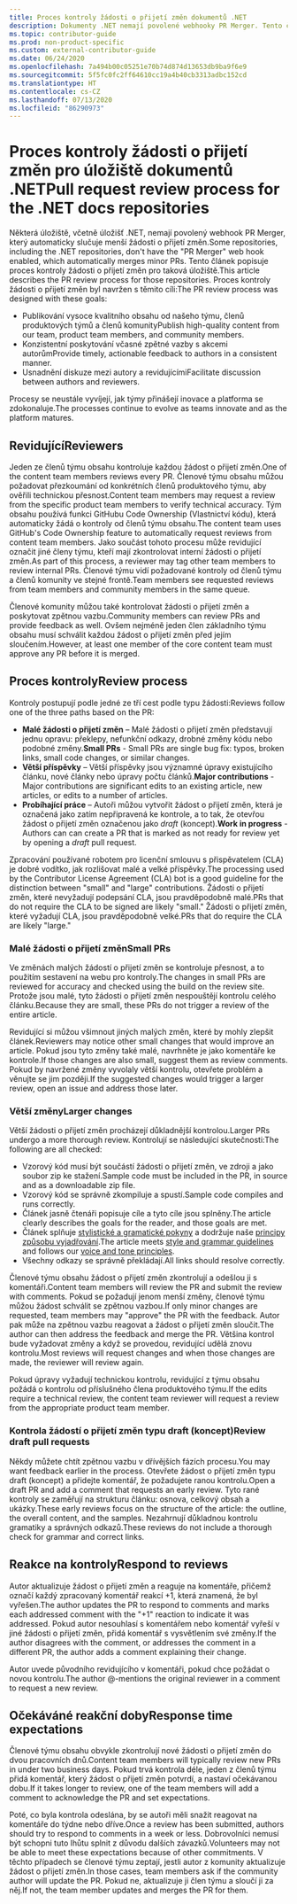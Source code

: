 ```yaml
---
title: Proces kontroly žádosti o přijetí změn dokumentů .NET
description: Dokumenty .NET nemají povolené webhooky PR Merger. Tento článek popisuje proces kontroly žádosti o přijetí změn pro taková úložiště.
ms.topic: contributor-guide
ms.prod: non-product-specific
ms.custom: external-contributor-guide
ms.date: 06/24/2020
ms.openlocfilehash: 7a494b00c05251e70b74d874d13653db9ba9f6e9
ms.sourcegitcommit: 5f5fc0fc2ff64610cc19a4b40cb3313adbc152cd
ms.translationtype: HT
ms.contentlocale: cs-CZ
ms.lasthandoff: 07/13/2020
ms.locfileid: "86290973"
---
```

# <a name="pull-request-review-process-for-the-net-docs-repositories"></a><span data-ttu-id="0c74a-104">Proces kontroly žádosti o přijetí změn pro úložiště dokumentů .NET</span><span class="sxs-lookup"><span data-stu-id="0c74a-104">Pull request review process for the .NET docs repositories</span></span>

<span data-ttu-id="0c74a-105">Některá úložiště, včetně úložišť .NET, nemají povolený webhook PR Merger, který automaticky slučuje menší žádosti o přijetí změn.</span><span class="sxs-lookup"><span data-stu-id="0c74a-105">Some repositories, including the .NET repositories, don't have the "PR Merger" web hook enabled, which automatically merges minor PRs.</span></span> <span data-ttu-id="0c74a-106">Tento článek popisuje proces kontroly žádosti o přijetí změn pro taková úložiště.</span><span class="sxs-lookup"><span data-stu-id="0c74a-106">This article describes the PR review process for those repositories.</span></span> <span data-ttu-id="0c74a-107">Proces kontroly žádosti o přijetí změn byl navržen s těmito cíli:</span><span class="sxs-lookup"><span data-stu-id="0c74a-107">The PR review process was designed with these goals:</span></span>

- <span data-ttu-id="0c74a-108">Publikování vysoce kvalitního obsahu od našeho týmu, členů produktových týmů a členů komunity</span><span class="sxs-lookup"><span data-stu-id="0c74a-108">Publish high-quality content from our team, product team members, and community members.</span></span>
- <span data-ttu-id="0c74a-109">Konzistentní poskytování včasné zpětné vazby s akcemi autorům</span><span class="sxs-lookup"><span data-stu-id="0c74a-109">Provide timely, actionable feedback to authors in a consistent manner.</span></span>
- <span data-ttu-id="0c74a-110">Usnadnění diskuze mezi autory a revidujícími</span><span class="sxs-lookup"><span data-stu-id="0c74a-110">Facilitate discussion between authors and reviewers.</span></span>

<span data-ttu-id="0c74a-111">Procesy se neustále vyvíjejí, jak týmy přinášejí inovace a platforma se zdokonaluje.</span><span class="sxs-lookup"><span data-stu-id="0c74a-111">The processes continue to evolve as teams innovate and as the platform matures.</span></span>

## <a name="reviewers"></a><span data-ttu-id="0c74a-112">Revidující</span><span class="sxs-lookup"><span data-stu-id="0c74a-112">Reviewers</span></span>

<span data-ttu-id="0c74a-113">Jeden ze členů týmu obsahu kontroluje každou žádost o přijetí změn.</span><span class="sxs-lookup"><span data-stu-id="0c74a-113">One of the content team members reviews every PR.</span></span> <span data-ttu-id="0c74a-114">Členové týmu obsahu můžou požadovat přezkoumání od konkrétních členů produktového týmu, aby ověřili technickou přesnost.</span><span class="sxs-lookup"><span data-stu-id="0c74a-114">Content team members may request a review from the specific product team members to verify technical accuracy.</span></span> <span data-ttu-id="0c74a-115">Tým obsahu používá funkci GitHubu Code Ownership (Vlastnictví kódu), která automaticky žádá o kontroly od členů týmu obsahu.</span><span class="sxs-lookup"><span data-stu-id="0c74a-115">The content team uses GitHub's Code Ownership feature to automatically request reviews from content team members.</span></span> <span data-ttu-id="0c74a-116">Jako součást tohoto procesu může revidující označit jiné členy týmu, kteří mají zkontrolovat interní žádosti o přijetí změn.</span><span class="sxs-lookup"><span data-stu-id="0c74a-116">As part of this process, a reviewer may tag other team members to review internal PRs.</span></span> <span data-ttu-id="0c74a-117">Členové týmu vidí požadované kontroly od členů týmu a členů komunity ve stejné frontě.</span><span class="sxs-lookup"><span data-stu-id="0c74a-117">Team members see requested reviews from team members and community members in the same queue.</span></span>

<span data-ttu-id="0c74a-118">Členové komunity můžou také kontrolovat žádosti o přijetí změn a poskytovat zpětnou vazbu.</span><span class="sxs-lookup"><span data-stu-id="0c74a-118">Community members can review PRs and provide feedback as well.</span></span> <span data-ttu-id="0c74a-119">Ovšem nejméně jeden člen základního týmu obsahu musí schválit každou žádost o přijetí změn před jejím sloučením.</span><span class="sxs-lookup"><span data-stu-id="0c74a-119">However, at least one member of the core content team must approve any PR before it is merged.</span></span>

## <a name="review-process"></a><span data-ttu-id="0c74a-120">Proces kontroly</span><span class="sxs-lookup"><span data-stu-id="0c74a-120">Review process</span></span>

<span data-ttu-id="0c74a-121">Kontroly postupují podle jedné ze tří cest podle typu žádosti:</span><span class="sxs-lookup"><span data-stu-id="0c74a-121">Reviews follow one of the three paths based on the PR:</span></span>

- <span data-ttu-id="0c74a-122">**Malé žádosti o přijetí změn** – Malé žádosti o přijetí změn představují jednu opravu: překlepy, nefunkční odkazy, drobné změny kódu nebo podobné změny.</span><span class="sxs-lookup"><span data-stu-id="0c74a-122">**Small PRs** - Small PRs are single bug fix: typos, broken links, small code changes, or similar changes.</span></span>
- <span data-ttu-id="0c74a-123">**Větší příspěvky** – Větší příspěvky jsou významné úpravy existujícího článku, nové články nebo úpravy počtu článků.</span><span class="sxs-lookup"><span data-stu-id="0c74a-123">**Major contributions** - Major contributions are significant edits to an existing article, new articles, or edits to a number of articles.</span></span>
- <span data-ttu-id="0c74a-124">**Probíhající práce** – Autoři můžou vytvořit žádost o přijetí změn, která je označená jako zatím nepřipravená ke kontrole, a to tak, že otevřou žádost o přijetí změn označenou jako *draft* (koncept).</span><span class="sxs-lookup"><span data-stu-id="0c74a-124">**Work in progress** - Authors can can create a PR that is marked as not ready for review yet by opening a *draft* pull request.</span></span>

<span data-ttu-id="0c74a-125">Zpracování používané robotem pro licenční smlouvu s přispěvatelem (CLA) je dobré vodítko, jak rozlišovat malé a velké příspěvky.</span><span class="sxs-lookup"><span data-stu-id="0c74a-125">The processing used by the Contributor License Agreement (CLA) bot is a good guideline for the distinction between "small" and "large" contributions.</span></span> <span data-ttu-id="0c74a-126">Žádosti o přijetí změn, které nevyžadují podepsání CLA, jsou pravděpodobně malé.</span><span class="sxs-lookup"><span data-stu-id="0c74a-126">PRs that do not require the CLA to be signed are likely "small."</span></span> <span data-ttu-id="0c74a-127">Žádosti o přijetí změn, které vyžadují CLA, jsou pravděpodobně velké.</span><span class="sxs-lookup"><span data-stu-id="0c74a-127">PRs that do require the CLA are likely "large."</span></span>

### <a name="small-prs"></a><span data-ttu-id="0c74a-128">Malé žádosti o přijetí změn</span><span class="sxs-lookup"><span data-stu-id="0c74a-128">Small PRs</span></span>

<span data-ttu-id="0c74a-129">Ve změnách malých žádostí o přijetí změn se kontroluje přesnost, a to použitím sestavení na webu pro kontroly.</span><span class="sxs-lookup"><span data-stu-id="0c74a-129">The changes in small PRs are reviewed for accuracy and checked using the build on the review site.</span></span> <span data-ttu-id="0c74a-130">Protože jsou malé, tyto žádosti o přijetí změn nespouštějí kontrolu celého článku.</span><span class="sxs-lookup"><span data-stu-id="0c74a-130">Because they are small, these PRs do not trigger a review of the entire article.</span></span> 

<span data-ttu-id="0c74a-131">Revidující si můžou všimnout jiných malých změn, které by mohly zlepšit článek.</span><span class="sxs-lookup"><span data-stu-id="0c74a-131">Reviewers may notice other small changes that would improve an article.</span></span> <span data-ttu-id="0c74a-132">Pokud jsou tyto změny také malé, navrhněte je jako komentáře ke kontrole.</span><span class="sxs-lookup"><span data-stu-id="0c74a-132">If those changes are also small, suggest them as review comments.</span></span> <span data-ttu-id="0c74a-133">Pokud by navržené změny vyvolaly větší kontrolu, otevřete problém a věnujte se jim později.</span><span class="sxs-lookup"><span data-stu-id="0c74a-133">If the suggested changes would trigger a larger review, open an issue and address those later.</span></span> 

### <a name="larger-changes"></a><span data-ttu-id="0c74a-134">Větší změny</span><span class="sxs-lookup"><span data-stu-id="0c74a-134">Larger changes</span></span>

<span data-ttu-id="0c74a-135">Větší žádosti o přijetí změn procházejí důkladnější kontrolou.</span><span class="sxs-lookup"><span data-stu-id="0c74a-135">Larger PRs undergo a more thorough review.</span></span> <span data-ttu-id="0c74a-136">Kontrolují se následující skutečnosti:</span><span class="sxs-lookup"><span data-stu-id="0c74a-136">The following are all checked:</span></span>

- <span data-ttu-id="0c74a-137">Vzorový kód musí být součástí žádosti o přijetí změn, ve zdroji a jako soubor zip ke stažení.</span><span class="sxs-lookup"><span data-stu-id="0c74a-137">Sample code must be included in the PR, in source and as a downloadable zip file.</span></span>
- <span data-ttu-id="0c74a-138">Vzorový kód se správně zkompiluje a spustí.</span><span class="sxs-lookup"><span data-stu-id="0c74a-138">Sample code compiles and runs correctly.</span></span>
- <span data-ttu-id="0c74a-139">Článek jasně čtenáři popisuje cíle a tyto cíle jsou splněny.</span><span class="sxs-lookup"><span data-stu-id="0c74a-139">The article clearly describes the goals for the reader, and those goals are met.</span></span>
- <span data-ttu-id="0c74a-140">Článek splňuje [stylistické a gramatické pokyny](dotnet-style-guide.md) a dodržuje naše [principy způsobu vyjadřování](dotnet-voice-tone.md).</span><span class="sxs-lookup"><span data-stu-id="0c74a-140">The article meets [style and grammar guidelines](dotnet-style-guide.md) and follows our [voice and tone principles](dotnet-voice-tone.md).</span></span>
- <span data-ttu-id="0c74a-141">Všechny odkazy se správně překládají.</span><span class="sxs-lookup"><span data-stu-id="0c74a-141">All links should resolve correctly.</span></span>

<span data-ttu-id="0c74a-142">Členové týmu obsahu žádost o přijetí změn zkontrolují a odešlou ji s komentáři.</span><span class="sxs-lookup"><span data-stu-id="0c74a-142">Content team members will review the PR and submit the review with comments.</span></span> <span data-ttu-id="0c74a-143">Pokud se požadují jenom menší změny, členové týmu můžou žádost schválit se zpětnou vazbou.</span><span class="sxs-lookup"><span data-stu-id="0c74a-143">If only minor changes are requested, team members may "approve" the PR with the feedback.</span></span> <span data-ttu-id="0c74a-144">Autor pak může na zpětnou vazbu reagovat a žádost o přijetí změn sloučit.</span><span class="sxs-lookup"><span data-stu-id="0c74a-144">The author can then address the feedback and merge the PR.</span></span> <span data-ttu-id="0c74a-145">Většina kontrol bude vyžadovat změny a když se provedou, revidující udělá znovu kontrolu.</span><span class="sxs-lookup"><span data-stu-id="0c74a-145">Most reviews will request changes and when those changes are made, the reviewer will review again.</span></span>

<span data-ttu-id="0c74a-146">Pokud úpravy vyžadují technickou kontrolu, revidující z týmu obsahu požádá o kontrolu od příslušného člena produktového týmu.</span><span class="sxs-lookup"><span data-stu-id="0c74a-146">If the edits require a technical review, the content team reviewer will request a review from the appropriate product team member.</span></span>

### <a name="review-draft-pull-requests"></a><span data-ttu-id="0c74a-147">Kontrola žádostí o přijetí změn typu draft (koncept)</span><span class="sxs-lookup"><span data-stu-id="0c74a-147">Review draft pull requests</span></span>

<span data-ttu-id="0c74a-148">Někdy můžete chtít zpětnou vazbu v dřívějších fázích procesu.</span><span class="sxs-lookup"><span data-stu-id="0c74a-148">You may want feedback earlier in the process.</span></span> <span data-ttu-id="0c74a-149">Otevřete žádost o přijetí změn typu draft (koncept) a přidejte komentář, že požadujete ranou kontrolu.</span><span class="sxs-lookup"><span data-stu-id="0c74a-149">Open a draft PR and add a comment that requests an early review.</span></span> <span data-ttu-id="0c74a-150">Tyto rané kontroly se zaměřují na strukturu článku: osnova, celkový obsah a ukázky.</span><span class="sxs-lookup"><span data-stu-id="0c74a-150">These early reviews focus on the structure of the article: the outline, the overall content, and the samples.</span></span> <span data-ttu-id="0c74a-151">Nezahrnují důkladnou kontrolu gramatiky a správných odkazů.</span><span class="sxs-lookup"><span data-stu-id="0c74a-151">These reviews do not include a thorough check for grammar and correct links.</span></span>

## <a name="respond-to-reviews"></a><span data-ttu-id="0c74a-152">Reakce na kontroly</span><span class="sxs-lookup"><span data-stu-id="0c74a-152">Respond to reviews</span></span>

<span data-ttu-id="0c74a-153">Autor aktualizuje žádost o přijetí změn a reaguje na komentáře, přičemž označí každý zpracovaný komentář reakcí +1, která znamená, že byl vyřešen.</span><span class="sxs-lookup"><span data-stu-id="0c74a-153">The author updates the PR to respond to comments and marks each addressed comment with the "+1" reaction to indicate it was addressed.</span></span> <span data-ttu-id="0c74a-154">Pokud autor nesouhlasí s komentářem nebo komentář vyřeší v jiné žádosti o přijetí změn, přidá komentář s vysvětlením své změny.</span><span class="sxs-lookup"><span data-stu-id="0c74a-154">If the author disagrees with the comment, or addresses the comment in a different PR, the author adds a comment explaining their change.</span></span>

<span data-ttu-id="0c74a-155">Autor uvede původního revidujícího v komentáři, pokud chce požádat o novou kontrolu.</span><span class="sxs-lookup"><span data-stu-id="0c74a-155">The author @-mentions the original reviewer in a comment to request a new review.</span></span> 

## <a name="response-time-expectations"></a><span data-ttu-id="0c74a-156">Očekáváné reakční doby</span><span class="sxs-lookup"><span data-stu-id="0c74a-156">Response time expectations</span></span>

<span data-ttu-id="0c74a-157">Členové týmu obsahu obvykle zkontrolují nové žádosti o přijetí změn do dvou pracovních dnů.</span><span class="sxs-lookup"><span data-stu-id="0c74a-157">Content team members will typically review new PRs in under two business days.</span></span> <span data-ttu-id="0c74a-158">Pokud trvá kontrola déle, jeden z členů týmu přidá komentář, který žádost o přijetí změn potvrdí, a nastaví očekávanou dobu.</span><span class="sxs-lookup"><span data-stu-id="0c74a-158">If it takes longer to review, one of the team members will add a comment to acknowledge the PR and set expectations.</span></span>

<span data-ttu-id="0c74a-159">Poté, co byla kontrola odeslána, by se autoři měli snažit reagovat na komentáře do týdne nebo dříve.</span><span class="sxs-lookup"><span data-stu-id="0c74a-159">Once a review has been submitted, authors should try to respond to comments in a week or less.</span></span> <span data-ttu-id="0c74a-160">Dobrovolníci nemusí být schopni tuto lhůtu splnit z důvodu dalších závazků.</span><span class="sxs-lookup"><span data-stu-id="0c74a-160">Volunteers may not be able to meet these expectations because of other commitments.</span></span> <span data-ttu-id="0c74a-161">V těchto případech se členové týmu zeptají, jestli autor z komunity aktualizuje žádost o přijetí změn.</span><span class="sxs-lookup"><span data-stu-id="0c74a-161">In those cases, team members ask if the community author will update the PR.</span></span> <span data-ttu-id="0c74a-162">Pokud ne, aktualizuje ji člen týmu a sloučí ji za něj.</span><span class="sxs-lookup"><span data-stu-id="0c74a-162">If not, the team member updates and merges the PR for them.</span></span>
